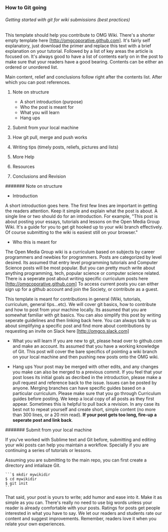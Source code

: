 ### How to Git going
###### Getting started with git for wiki submissions (best practices)

This template should help you contribute to OMG Wiki. There's a shorter empty template here [http://omgcoporative.github.com]. It's fairly self explanatory, just download the primer and replace this text with a brief explanation on your tutorial. Followed by a list of key areas the article is focused on. It's always good to have a list of contents early on in the post to make sure that your readers have a good bearing. Contents can be either an ordered or unordered list.

Main content, relief and conclusions follow right after the contents list. After which you can post references. 

1. Note on structure
   - A short introduction (purpose)
   - Who the post is meant for
   - What you will learn 
   - Hang ups

2. Submit from your local machine 
3. How git pull, merge and push works
4. Writing tips (timely posts, reliefs, pictures and lists)
5. More Help
6. Resources
7. Conclusions and Revision

####### Note on structure
  
  - Introduction

  A short introduction goes here. The first few lines are important in getting the readers attention. Keep it simple and explain what the post is about. A single line or two should do for an introduction. For example, "This post is about posting your essays, tutorials and lessons on the Open Media Group Wiki. It's a guide for you to get git hooked up to your wiki branch effectively. Of course submitting to the wiki is easiest still on your browser."

  - Who this is meant for

  The Open Media Group wiki is a curriculum based on subjects by career programmers and newbies for programmers. Posts are categorized by level desired. Its assumed that entry level programming tutorials and Computer Science posts will be most popular. But you can pretty much write about anything programming, tech, popular science or computer science related. There is a seperate post about writing specific curriculum posts here [http://omgcoporative.github.com] To access current posts you can either sign up for a github account and join the Society, or contribute as a guest. 
  
  This template is meant for contributions in general (Wiki, tutorials, curriculum, general tips...etc). We will cover git basics, how to contribute and how to post from your machine locally. Its assumed that you are somewhat familiar with git basics. You can also simplify this post by writing seperate guidelines and then linking back here. You can always talk to us about simplifying a specific post and find more about contributions by requesting an invite on Slack here [http://omgco.slack.com]


  - What you will learn
  If you are new to git, please head over to github.com and make an account. Its assumed that you have a working knowledge of Git. This post will cover the bare specifics of pointing a wiki branch on your local machine and then pushing new posts onto the OMG wiki.

  - Hang ups
  Your post may be merged with other edits, and any changes you make can also be merged to a previous commit. If you feel that your post loses its initial goals as decribed in the introduction, please make a pull request and reference back to the issue. Issues can be posted by anyone. Merging branches can have specific guides based on a particular curriculum. Please make sure that you go through Curriculum guides before posting. We keep a local copy of all posts as they first appear. Sometimes this is helpful to pull back a revision. In any case its best not to repeat yourself and create short, simple content (no more than 300 lines, or a 20 min read). **If your post gets too long, fire-up a seperate post and link back**.

####### Submit from your local machine

If you've worked with Sublime text and Git before, submitting and editing your wiki posts can help you maintain a workflow. Specially if you are continuing a series of tutorials or lessons. 

Assuming you are submitting to the main repo, you can first create a directory and intialiaze Git.

	```$ mkdir mywikidir
	$ cd mywikidir
	$ git init
	```

That said, your post is yours to write; add humor and ease into it. Make it as simple as you can. There's really no need to use big words unless your reader is already comfortable with your posts. Ratings for posts get people interested in what you have to say. We let our readers and students rate our content and suggest improvements. Remember, readers love it when you relate your own experiences.



